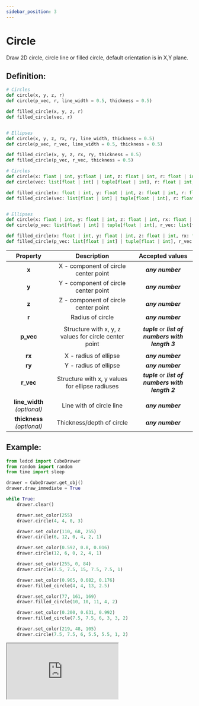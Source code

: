 ```yaml
---
sidebar_position: 3
---
```


# Circle

Draw 2D circle, circle line or filled circle, default orientation is in X,Y plane.

## Definition:

```python title="Simplified definition"
# Circles
def circle(x, y, z, r)
def circle(p_vec, r, line_width = 0.5, thickness = 0.5)

def filled_circle(x, y, z, r)
def filled_circle(vec, r)


# Ellipses
def circle(x, y, z, rx, ry, line_width, thickness = 0.5)
def circle(p_vec, r_vec, line_width = 0.5, thickness = 0.5)

def filled_circle(x, y, z, rx, ry, thickness = 0.5)
def filled_circle(p_vec, r_vec, thickness = 0.5)
```

```python title="Complete definition"
# Circles
def circle(x: float | int, y:float | int, z: float | int, r: float | int) -> None
def circle(vec: list[float | int] | tuple[float | int], r: float | int, line_width = 0.5: float | int, thickness = 0.5: float | int) -> None

def filled_circle(x: float | int, y: float | int, z: float | int, r: float | int) -> None
def filled_circle(vec: list[float | int] | tuple[float | int], r: float | int) -> None


# Ellipses
def circle(x: float | int, y: float | int, z: float | int, rx: float | int, ry: float | int, line_width: float | int, thickness = 0.5: float | int) -> None
def circle(p_vec: list[float | int] | tuple[float | int], r_vec: list[float | int] | tuple[float | int], line_width = 0.5: float | int, thickness = 0.5: float | int) -> None

def filled_circle(x: float | int, y: float | int, z: float | int, rx: float | int, ry: float | int, thickness = 0.5: float | int) -> None
def filled_circle(p_vec: list[float | int] | tuple[float | int], r_vec: list[float | int] | tuple[float | int], thickness = 0.5: float | int) -> None
```

|          Property           |                      Description                      |                  Accepted values                   |
| :-------------------------: | :---------------------------------------------------: | :------------------------------------------------: |
|            **x**            |         X - component of circle center point          |                  _**any number**_                  |
|            **y**            |         Y - component of circle center point          |                  _**any number**_                  |
|            **z**            |         Z - component of circle center point          |                  _**any number**_                  |
|            **r**            |                   Radius of circle                    |                  _**any number**_                  |
|                             |                                                       |                                                    |
|          **p_vec**          | Structure with x, y, z values for circle center point | _**tuple**_ or _**list of numbers with length 3**_ |
|                             |                                                       |                                                    |
|           **rx**            |                 X - radius of ellipse                 |                  _**any number**_                  |
|           **ry**            |                 Y - radius of ellipse                 |                  _**any number**_                  |
|          **r_vec**          |    Structure with x, y values for ellipse radiuses    | _**tuple**_ or _**list of numbers with length 2**_ |
|                             |                                                       |                                                    |
| **line_width** _(optional)_ |               Line with of circle line                |                  _**any number**_                  |
| **thickness** _(optional)_  |               Thickness/depth of circle               |                  _**any number**_                  |

## Example:

<div id="code_block_hidden" hidden></div>

```python
from ledcd import CubeDrawer
from random import random
from time import sleep

drawer = CubeDrawer.get_obj()
drawer.draw_immediate = True

while True:
    drawer.clear()

    drawer.set_color(255)
    drawer.circle(4, 4, 0, 3)

    drawer.set_color(110, 68, 255)
    drawer.circle(6, 12, 0, 4, 2, 1)

    drawer.set_color(0.592, 0.8, 0.016)
    drawer.circle(12, 6, 0, 2, 4, 1)

    drawer.set_color(255, 0, 84)
    drawer.circle(7.5, 7.5, 15, 7.5, 7.5, 1)

    drawer.set_color(0.965, 0.682, 0.176)
    drawer.filled_circle(4, 4, 13, 2.5)

    drawer.set_color(77, 161, 169)
    drawer.filled_circle(10, 10, 11, 4, 2)

    drawer.set_color(0.200, 0.631, 0.992)
    drawer.filled_circle(7.5, 7.5, 6, 3, 3, 2)

    drawer.set_color(219, 48, 105)
    drawer.circle(7.5, 7.5, 6, 5.5, 5.5, 1, 2)
```

<script>
  let _ = () => {
    (() => {
      document["cur_state"] = -1;

      document["ind_line_map"] = new Object();
      document.ind_line_map[0] = 8;
      document.ind_line_map[1] = 10;
      document.ind_line_map[2] = 11;
      document.ind_line_map[3] = 13;
      document.ind_line_map[4] = 14;
      document.ind_line_map[5] = 16;
      document.ind_line_map[6] = 17;
      document.ind_line_map[7] = 19;
      document.ind_line_map[8] = 20;
      document.ind_line_map[9] = 22;
      document.ind_line_map[10] = 23;
      document.ind_line_map[11] = 25;
      document.ind_line_map[12] = 26;
      document.ind_line_map[13] = 28;
      document.ind_line_map[14] = 29;
      document.ind_line_map[15] = 31;
      document.ind_line_map[16] = 32;

      window.addEventListener("message", function (e) {
          if (e.data == document.cur_state || e.data < 0)
            return;
          
          const tmp = document.querySelectorAll("#code_block_hidden ~ div .token-line")[document.ind_line_map[document.cur_state]];
          if (tmp)
            if (tmp.classList.contains("active_code_line"))
              tmp.classList.remove("active_code_line")

          document.cur_state = e.data;
          const tmp1 = document.querySelectorAll("#code_block_hidden ~ div .token-line")[document.ind_line_map[document.cur_state]];
          if (tmp1)
            tmp1.classList.add("active_code_line")
          
      }, false);


    })()
  }
</script>

<iframe src="http://127.0.0.1:5500/public/examples/circle/index.html">
  <p>Your browser does not support iframes.</p>
</iframe>
